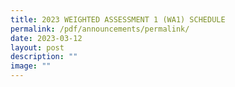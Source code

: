 ```yaml
---
title: 2023 WEIGHTED ASSESSMENT 1 (WA1) SCHEDULE
permalink: /pdf/announcements/permalink/
date: 2023-03-12
layout: post
description: ""
image: ""
---
```

